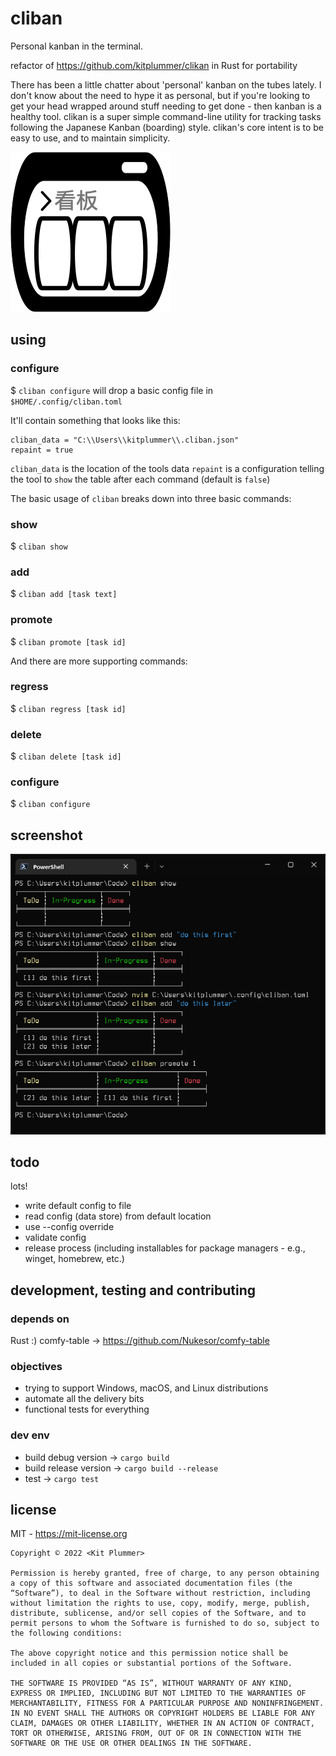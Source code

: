 # cliban

Personal kanban in the terminal.

refactor of https://github.com/kitplummer/clikan in Rust for portability

There has been a little chatter about 'personal' kanban on the tubes lately.  I don't know about the need to hype it as personal, but if you're looking to get your head wrapped around stuff needing to get done - then kanban is a healthy tool.  clikan is a super simple command-line utility for tracking tasks following the Japanese Kanban (boarding) style.  clikan's core intent is to be easy to use, and to maintain simplicity.

![icon](docs/icon-256x256.png)

## using

### configure

$ `cliban configure` will drop a basic config file in `$HOME/.config/cliban.toml`

It'll contain something that looks like this:
```
cliban_data = "C:\\Users\\kitplummer\\.cliban.json"
repaint = true
```

`cliban_data` is the location of the tools data
`repaint` is a configuration telling the tool to `show` the table after each command (default is `false`)

The basic usage of `cliban` breaks down into three basic commands:

### show

$ `cliban show`

### add

$ `cliban add [task text]`

### promote

$ `cliban promote [task id]`

And there are more supporting commands:

### regress

$ `cliban regress [task id]`

### delete

$ `cliban delete [task id]`

### configure

$ `cliban configure`

## screenshot

![screenshot](docs/screenshot.png)
## todo

lots!

* write default config to file
* read config (data store) from default location
* use --config override
* validate config
* release process (including installables for package managers - e.g., winget, homebrew, etc.)

## development, testing and contributing

### depends on

Rust :)
comfy-table -> https://github.com/Nukesor/comfy-table
### objectives

* trying to support Windows, macOS, and Linux distributions
* automate all the delivery bits
* functional tests for everything

### dev env

* build debug version -> `cargo build`
* build release version -> `cargo build --release`
* test -> `cargo test`


## license

MIT - https://mit-license.org

```
Copyright © 2022 <Kit Plummer>

Permission is hereby granted, free of charge, to any person obtaining a copy of this software and associated documentation files (the “Software”), to deal in the Software without restriction, including without limitation the rights to use, copy, modify, merge, publish, distribute, sublicense, and/or sell copies of the Software, and to permit persons to whom the Software is furnished to do so, subject to the following conditions:

The above copyright notice and this permission notice shall be included in all copies or substantial portions of the Software.

THE SOFTWARE IS PROVIDED “AS IS”, WITHOUT WARRANTY OF ANY KIND, EXPRESS OR IMPLIED, INCLUDING BUT NOT LIMITED TO THE WARRANTIES OF MERCHANTABILITY, FITNESS FOR A PARTICULAR PURPOSE AND NONINFRINGEMENT. IN NO EVENT SHALL THE AUTHORS OR COPYRIGHT HOLDERS BE LIABLE FOR ANY CLAIM, DAMAGES OR OTHER LIABILITY, WHETHER IN AN ACTION OF CONTRACT, TORT OR OTHERWISE, ARISING FROM, OUT OF OR IN CONNECTION WITH THE SOFTWARE OR THE USE OR OTHER DEALINGS IN THE SOFTWARE.
```

